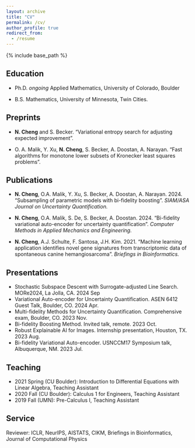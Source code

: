 ```yaml
---
layout: archive
title: "CV"
permalink: /cv/
author_profile: true
redirect_from:
  - /resume
---
```


{% include base_path %}

## Education

- Ph.D. *ongoing* Applied Mathematics, University of Colorado, Boulder 

- B.S. Mathematics, University of Minnesota, Twin Cities.  

## Preprints

- **N. Cheng** and S. Becker. “Variational entropy search for adjusting expected improvement”.

- O. A. Malik, Y. Xu, **N. Cheng**, S. Becker, A. Doostan, A. Narayan. “Fast algorithms for monotone
lower subsets of Kronecker least squares problems”.

## Publications

- **N. Cheng**, O.A. Malik, Y. Xu, S. Becker, A. Doostan, A. Narayan. 2024. “Subsampling of parametric models with bi-fidelity boosting”. *SIAM/ASA Journal on Uncertainty Quantification.*

- **N. Cheng**, O.A. Malik, S. De, S. Becker, A. Doostan. 2024. “Bi-fidelity variational auto-encoder
for uncertainty quantification”. *Computer Methods in Applied Mechanics and Engineering.*

- **N. Cheng**, A.J. Schulte, F. Santosa, J.H. Kim. 2021. “Machine learning application identifies novel gene
signatures from transcriptomic data of spontaneous canine hemangiosarcoma”. *Briefings in Bioinformatics.*



## Presentations

- Stochastic Subspace Descent with Surrogate-adjusted Line Search. MORe2024, La Jolla, CA. 2024 Sep
- Variational Auto-encoder for Uncertainty Quantification. ASEN 6412 Guest Talk, Boulder, CO. 2024 Apr. 
- Multi-fidelity Methods for Uncertainty Quantification. Comprehensive exam, Boulder, CO. 2023 Nov. 
- Bi-fidelity Boosting Method. Invited talk, remote. 2023 Oct. 
- Robust Explainable AI for Images. Internship presentation, Houston, TX. 2023 Aug. 
- Bi-fidelity Variational Auto-encoder. USNCCM17 Symposium talk, Albuquerque, NM. 2023 Jul. 

## Teaching

- 2021 Spring (CU Boulder): Introduction to Differential Equations with Linear Algebra, Teaching Assistant
- 2020 Fall (CU Boulder): Calculus 1 for Engineers, Teaching Assistant
- 2019 Fall (UMN): Pre-Calculus I, Teaching Assistant

## Service

Reviewer: ICLR, NeurIPS, AISTATS, CIKM, Briefings in Bioinformatics, Journal of Computational Physics
  

